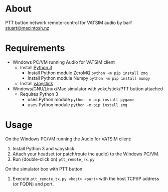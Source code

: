 # About
PTT button network remote-control for VATSIM audio
by barf <stuart@macintosh.nz>

# Requirements
* Windows PC/VM running Audio for VATSIM client
  * Install [Python 3](https://www.python.org/downloads/windows/)
    * Install Python module ZeroMQ `python -m pip install zmq`
    * Install Python module Numpy `python -m pip install numpy`
  * Install [vJoystick](https://sourceforge.net/projects/vjoystick/)
* Windows/GNU/Linux/Mac simulator with yoke/stick/PTT button attached
  * Requires Python 3
    * uses Python module `python -m pip install pygame`
    * uses Python module `python -m pip install zmq`

# Usage
On the Windows PC/VM running the Audio for VATSIM client:
1. Install Python 3 and vJoystick
1. Attach your headset (or patch/route the audio) to the Windows PC/VM.
1. Run (double-click on) `ptt_remote_rx.py`

On the simulator box with PTT button:
1. Execute `ptt_remote_tx.py <host> <port>` with the host TCP/IP address (or FQDN) and port.
